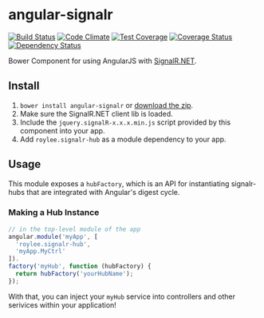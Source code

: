 
# angular-signalr 
[![Build Status](https://travis-ci.org/roylee0704/angular-signalr.svg?branch=master)](https://travis-ci.org/roylee0704/angular-socket-signalr)
[![Code Climate](https://codeclimate.com/github/roylee0704/angular-signalr/badges/gpa.svg)](https://codeclimate.com/github/roylee0704/angular-socket-signalr)
[![Test Coverage](https://codeclimate.com/github/roylee0704/angular-signalr/badges/coverage.svg)](https://codeclimate.com/github/roylee0704/angular-socket-signalr/coverage)
[![Coverage Status](https://coveralls.io/repos/roylee0704/angular-socket-signalr/badge.png?branch=master)](https://coveralls.io/r/roylee0704/angular-socket-signalr?branch=master) 
[![Dependency Status](https://gemnasium.com/roylee0704/angular-socket-signalr.svg)](https://gemnasium.com/roylee0704/angular-socket-signalr)


Bower Component for using AngularJS with [SignalR.NET](http://signalr.net/).


## Install

1. `bower install angular-signalr` or [download the zip](https://github.com/roylee0704/angular-signalr/archive/master.zip).
2. Make sure the SignalR.NET client lib is loaded.
3. Include the `jquery.signalR-x.x.x.min.js` script provided by this component into your app.
4. Add `roylee.signalr-hub` as a module dependency to your app.


## Usage

This module exposes a `hubFactory`, which is an API for instantiating
signalr-hubs that are integrated with Angular's digest cycle.



### Making a Hub Instance

```javascript
// in the top-level module of the app
angular.module('myApp', [
  'roylee.signalr-hub',
  'myApp.MyCtrl'
]).
factory('myHub', function (hubFactory) {
  return hubFactory('yourHubName');
});
```

With that, you can inject your `myHub` service into controllers and
other serivices within your application!

